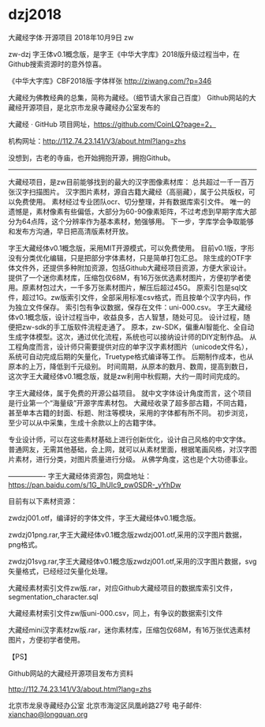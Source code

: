 # dzj2018
大藏经字体·开源项目
 2018年10月9日  zw


zw-dzj 字王体v0.1概念版，是字王《中华大字库》2018版升级过程当中，在Github搜索资源时的意外惊喜。

《中华大字库》CBF2018版·字体样张 http://ziwang.com/?p=346

大藏经为佛教经典的总集，简称为藏经。（细节请大家自己百度）
Github网站的大藏经开源项目，是北京市龙泉寺藏经办公室发布的

大藏经 · GitHub 项目网址，https://github.com/CoinLQ?page=2，

机构网址：http://112.74.23.141/V3/about.html?lang=zhs

没想到，古老的寺庙，也开始拥抱开源，拥抱Github。

---------------------------------------------------------------------

大藏经项目，是zw目前能够找到的最大的汉字图像素材库：
总共超过一千一百万张汉字扫描图片。
汉字图片素材，源自古籍大藏经（高丽藏），属于公共版权，可以免费使用。
素材经过专业团队ocr、切分整理，并有数据库索引文件。
唯一的遗憾是，素材像素有些偏低，大部分为60-90像素矩阵，不过考虑到早期字库大部分为64点阵，这个分辨率作为基本素材，勉强够用。
下一步，字库学会争取能够和发布方沟通，早日把高清版素材开放。

 字王大藏经体v0.1概念版，采用MIT开源模式，可以免费使用。
 目前v0.1版，字形没有分类优化编辑，只是把部分字体素材，只是简单打包汇总。
除生成的OTF字体文件外，还提供多种附加资源，包括Github大藏经项目资源，方便大家设计。
 提供了一个迷你素材库，压缩包仅68M，有16万张优选素材图片，方便初学者使用。原素材包过大，一千多万张素材图片，解压后超过45G。
 原索引包是sql文件，超过1G。zw版索引文件，全部采用标准csv格式，而且按单个汉字内码，作为独立文件保存。
 索引包有争议数据，保存在文件：uni-000.csv。
字王大藏经体v0.1概念版，设计过程当中，收益良多，古人智慧，随处可见。
设计过程，随便把zw-sdk的手工版软件流程走通了。
原本，zw-SDK，偏重AI智能化、全自动生成字体模型。这次，通过优化流程，系统也可以接纳设计师的DIY定制作品。
从工程角度而言，设计师只需要提供对应的单字汉字素材图片（unicode文件名），系统可自动完成后期的矢量化，Truetype格式编译等工作。
后期制作成本，也从原本的上万，降低到千元级别。
时间周期，从原本的数月、数周，提高到数日，这次字王大藏经体v0.1概念版，就是zw利用中秋假期，大约一周时间完成的。

字王大藏经体，属于免费的开源公益项目。
就中文字体设计角度而言，这个项目是行业第一个“海量级”开源字库素材包。
大藏经收录了超多部古籍，不同古籍，甚至单本古籍的封面、标题、附注等模块，采用的字体都有所不同。
初步浏览，至少可以从中采集，生成十余款以上的古籍字体。

专业设计师，可以在这些素材基础上进行创新优化，设计自己风格的中文字体。
普通网友，无需其他基础，会上网，就可以从素材里面，根据笔画风格，对汉字图片素材，进行分类，对图片质量进行分级。
从佛学角度，这也是个大功德事业。

—————-
字王大藏经体资源包，网盘地址：https://pan.baidu.com/s/1G_lhUIc9_pw0SDR-_yYhDw

目前有以下素材资源：

zwdzj001.otf，编译好的字体文件，字王大藏经体v0.1概念版。

zwdzj01png.rar,字王大藏经体v0.1概念版zwdzj001.otf,采用的汉字图片数据，png格式。

zwdzj01svg.rar,字王大藏经体v0.1概念版zwdzj001.otf,采用的汉字图片数据，svg矢量格式，已经经过矢量化处理。

大藏经素材索引文件zw版.rar，对应Github大藏经项目的数据库索引文件，segmentation_character.sql

大藏经素材索引文件zw版uni-000.csv，同上，有争议的数据索引文件

大藏经mini汉字素材zw版.rar，迷你素材库，压缩包仅68M，有16万张优选素材图片，方便初学者使用。

【PS】

Github网站的大藏经开源项目发布方资料

http://112.74.23.141/V3/about.html?lang=zhs

北京市龙泉寺藏经办公室
北京市海淀区凤凰岭路27号
电子邮件: xianchao@longquan.org
